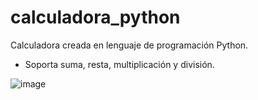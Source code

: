 # calculadora_python

Calculadora creada en lenguaje de programación Python. 

- Soporta suma, resta, multiplicación y división.

![image](https://github.com/tomasmatias/calculadora_python/assets/38861129/3f5363ba-020d-47c7-a410-af5280c70ff6)
